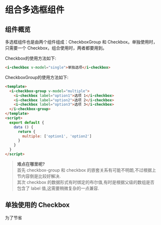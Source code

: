 # 组合多选框组件

## 组件概览

多选框组件也是由两个组件组成：CheckboxGroup 和 Checkbox。单独使用时，只需要一个 Checkbox，组合使用时，两者都要用到。

Checkbox的使用方法如下:
```html
<i-checkbox v-model="single">单独选项</i-checkbox>
```

CheckboxGroup的使用方法如下:
```html
<template>
  <i-checkbox-group v-model="multiple">
    <i-checkbox label="option1">选项 1</i-checkbox>
    <i-checkbox label="option2">选项 2</i-checkbox>
    <i-checkbox label="option3">选项 3</i-checkbox>
  </i-checkbox-group>
</template>
<script>
  export default {
    data () {
      return {
        multiple: ['option1', 'option2']
      }
    }
  }
</script>
```
>**难点在哪里呢?**  
首先 checkbox-group 和 checkbox 的嵌套关系有可能不明朗,不过根据上节内容倒是比较好解决.  
其次 checkbox 的数据形式有时绑定的布尔值,有时是根据父级的数组是否包含了 label 值,这需要稍微复杂的一点兼容.

## 单独使用的 Checkbox
为了节省